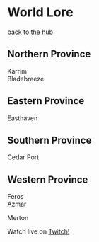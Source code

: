 # World Lore
[back to the hub](/semsguild)
## Northern Province
Karrim  
Bladebreeze
## Eastern Province
Easthaven
## Southern Province
Cedar Port
## Western Province
Feros  
Azmar

Merton



Watch live on [Twitch!](https://www.twitch.tv/removesam)
